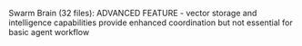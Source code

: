 Swarm Brain (32 files): ADVANCED FEATURE - vector storage and intelligence capabilities provide enhanced coordination but not essential for basic agent workflow

